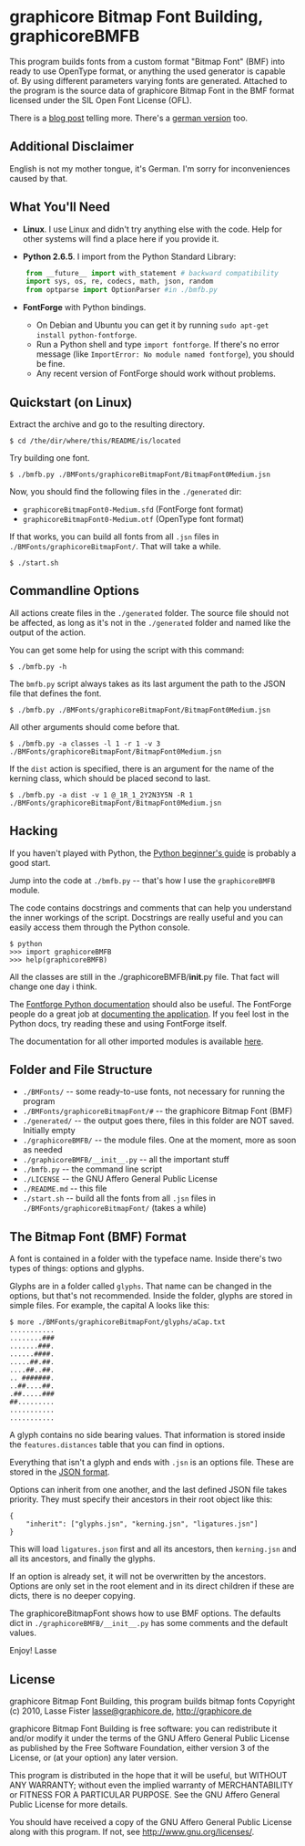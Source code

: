 graphicore Bitmap Font Building, graphicoreBMFB
===============================================

This program builds fonts from a custom format "Bitmap Font" (BMF) into
ready to use OpenType format, or anything the used generator is capable of.
By using different parameters varying fonts are generated. Attached to
the program is the source data of graphicore Bitmap Font in the BMF format
licensed under the SIL Open Font License (OFL).

There is a [blog post](http://graphicore.de/en/archive/2010-09-09_A-Brute-Font-Attack) 
telling more. There's a [german version](http://graphicore.de/de/archive/2010-09-09_A-Brute-Font-Attack)
too.


Additional Disclaimer
---------------------
English is not my mother tongue, it's German. I'm sorry for inconveniences caused by that.


What You'll Need
----------------

* **Linux**. I use Linux and didn't try anything else with the code. Help for other systems 
  will find a place here if you provide it.

* **Python 2.6.5**. I import from the Python Standard Library:

```python
    from __future__ import with_statement # backward compatibility
    import sys, os, re, codecs, math, json, random
    from optparse import OptionParser #in ./bmfb.py
```

* **FontForge** with Python bindings. 

  * On Debian and Ubuntu you can get it by running `sudo apt-get install python-fontforge`.
  * Run a Python shell and type `import fontforge`. If there's no error message (like 
    `ImportError: No module named fontforge`), you should be fine.
  * Any recent version of FontForge should work without problems.
  
  
Quickstart (on Linux)
---------------------

Extract the archive and go to the resulting directory.

    $ cd /the/dir/where/this/README/is/located

Try building one font.

    $ ./bmfb.py ./BMFonts/graphicoreBitmapFont/BitmapFont0Medium.jsn

Now, you should find the following files in the `./generated` dir:

  * `graphicoreBitmapFont0-Medium.sfd` (FontForge font format)
  * `graphicoreBitmapFont0-Medium.otf` (OpenType font format)

If that works, you can build all fonts from all `.jsn` files in `./BMFonts/graphicoreBitmapFont/`.
That will take a while.

    $ ./start.sh


Commandline Options
-------------------

All actions create files in the `./generated` folder. The source file should not be affected, as long
as it's not in the `./generated` folder and named like the output of the action.

You can get some help for using the script with this command:

    $ ./bmfb.py -h

The `bmfb.py` script always takes as its last argument the path to the JSON file that defines the font.

    $ ./bmfb.py ./BMFonts/graphicoreBitmapFont/BitmapFont0Medium.jsn

All other arguments should come before that.

    $ ./bmfb.py -a classes -l 1 -r 1 -v 3 ./BMFonts/graphicoreBitmapFont/BitmapFont0Medium.jsn

If the `dist` action is specified, there is an argument for the name of the kerning class, which should
be placed second to last.

    $ ./bmfb.py -a dist -v 1 @_1R_1_2Y2N3Y5N -R 1 ./BMFonts/graphicoreBitmapFont/BitmapFont0Medium.jsn


Hacking
-------

If you haven't played with Python, the [Python beginner's guide](http://wiki.python.org/moin/BeginnersGuide) 
is probably a good start.

Jump into the code at `./bmfb.py` -- that's how I use the `graphicoreBMFB` module.

The code contains docstrings and comments that can help you understand the inner workings of the script.
Docstrings are really useful and you can easily access them through the Python console.

    $ python
    >>> import graphicoreBMFB
    >>> help(graphicoreBMFB)

All the classes are still in the ./graphicoreBMFB/__init__.py file. That fact will change one day i think.

The [Fontforge Python documentation](http://fontforge.sourceforge.net/python.html) should also be useful.
The FontForge people do a great job at [documenting the application](http://fontforge.sourceforge.net). 
If you feel lost in the Python docs, try reading these and using FontForge itself.

The documentation for all other imported modules is available [here](http://docs.python.org/modindex.html).


Folder and File Structure
-------------------------

  * `./BMFonts/` -- some ready-to-use fonts, not necessary for running the program
  * `./BMFonts/graphicoreBitmapFont/#` -- the graphicore Bitmap Font (BMF)
  * `./generated/` -- the output goes there, files in this folder are NOT saved. Initially empty
  * `./graphicoreBMFB/` -- the module files. One at the moment, more as soon as needed
  * `./graphicoreBMFB/__init__.py` -- all the important stuff
  * `./bmfb.py` -- the command line script
  * `./LICENSE` -- the GNU Affero General Public License
  * `./README.md` -- this file
  * `./start.sh` -- build all the fonts from all `.jsn` files in `./BMFonts/graphicoreBitmapFont/` (takes a while)


The Bitmap Font (BMF) Format
----------------------------

A font is contained in a folder with the typeface name. Inside there's two types of things: options and glyphs.

Glyphs are in a folder called `glyphs`. That name can be changed in the options, but that's not recommended.
Inside the folder, glyphs are stored in simple files. For example, the capital A looks like this:

```
$ more ./BMFonts/graphicoreBitmapFont/glyphs/aCap.txt
...........
........###
.......###.
......####.
.....##.##.
....##..##.
.. #######.
..##....##.
.##.....###
##.........
...........
...........
```

A glyph contains no side bearing values. That information is stored inside the `features.distances` table 
that you can find in options.

Everything that isn't a glyph and ends with `.jsn` is an options file. These are stored in the 
[JSON format](http://www.json.org/).

Options can inherit from one another, and the last defined JSON file takes priority. They must specify their 
ancestors in their root object like this:

```
{
    "inherit": ["glyphs.jsn", "kerning.jsn", "ligatures.jsn"]
}
```

This will load `ligatures.json` first and all its ancestors, then `kerning.jsn` and all its ancestors, and finally
the glyphs.

If an option is already set, it will not be overwritten by the ancestors. Options are only set in the root element 
and in its direct children if these are dicts, there is no deeper copying.

The graphicoreBitmapFont shows how to use BMF options. The defaults dict in `./graphicoreBMFB/__init__.py` has 
some comments and the default values.

Enjoy! Lasse


License
-------

graphicore Bitmap Font Building, this program builds bitmap fonts
Copyright (c) 2010, Lasse Fister lasse@graphicore.de, http://graphicore.de

graphicore Bitmap Font Building is free software: you can redistribute it and/or modify
it under the terms of the GNU Affero General Public License as
published by the Free Software Foundation, either version 3 of the
License, or (at your option) any later version.

This program is distributed in the hope that it will be useful,
but WITHOUT ANY WARRANTY; without even the implied warranty of
MERCHANTABILITY or FITNESS FOR A PARTICULAR PURPOSE.  See the
GNU Affero General Public License for more details.

You should have received a copy of the GNU Affero General Public License
along with this program.  If not, see <http://www.gnu.org/licenses/>.

